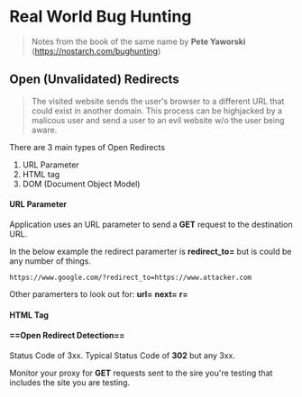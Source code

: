 # Real World Bug Hunting 
> Notes from the book of the same name by **Pete Yaworski** (https://nostarch.com/bughunting)

## Open (Unvalidated) Redirects

> The visited website sends the user's browser to a different URL that could exist in another domain.  This process can be highjacked by a malicous user and send a user to an evil website w/o the user being aware.

There are 3 main types of Open Redirects
1. URL Parameter
2. HTML <meta> tag
3. DOM (Document Object Model)

#### URL Parameter
Application uses an URL parameter to send a **GET** request to the destination URL.

In the below example the redirect paramerter is **redirect_to=** but is could be any number of things.

`https://www.google.com/?redirect_to=https://www.attacker.com`

Other paramerters to look out for:
**url=**
**next=**
**r=**

#### HTML <meta> Tag

#### ==Open Redirect Detection==
Status Code of 3xx.  Typical Status Code of **302** but any 3xx.

Monitor your proxy for **GET** requests sent to the sire you're testing that includes the site you are testing.
